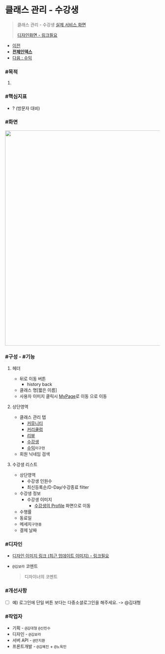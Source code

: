 # 클래스 관리 - 수강생

> 클래스 관리 - 수강생 [실제 서비스 화면](https://www.modooclass.net/class/manager/course/506/attendee)
>
> [디자인화면 - 링크필요]() 



- [이전](../)      
- [**전체인덱스**](../README.md)     
- [다음 : 수익](../profit/README.md)



### **#목적**

1. 



### #핵심지표

- ? (방문자 대비)

### #화면
<p align="center">
<img src="https://user-images.githubusercontent.com/53498778/62178221-28511180-b383-11e9-8b45-6f6e7d34ede3.png" width="700px" />
</p>

### **#구성 - #기능**

1. 헤더 
     - 뒤로 이동 버튼 
         - history back
     - 클래스 명[짧은 이름]
     - 사용자 이미지 클릭시 [MyPage](../ch2_my_class)로 이동 으로 이동
2. 상단영역
   - 클래스 관리 탭
      - [커뮤니티](../community/README.md)
      - [커리큘럼](../curriculum/README.md)
      - [리뷰](../review/README.md)
      - [수강생](../member/README.md)
      - [수익](../profit/README.md)`미구현`
   - 회원 닉네임 검색
   
3. 수강생 리스트
   - 상단영역
     - 수강생 인원수
     - 최신등록순/D-Day/수강종료 filter
   - 수강생 정보 
     - 수강생 이미지
          - [수강생의 Profile](../../ch2_my_class/friend) 화면으로 이동
    - 수행률
    - 동료일
    - 메세지`구현중`
    - 결제 날짜
   
### **#디자인**

- [디자인 이미지 링크 (최근 업데이트 이미지) - 링크필요]()

- `@김보라`  코멘트

  > 디자이너의 코멘트



### #개선사항

- [ ] 예) 로그인에 단일 버튼 보다는 다중소셜로그인을 해주세요. -> @김대형



### **#작업자**

- 기획 - `@김대형` `@신민수`
- 디자인 - `@김보라`
- 서버 API - `@안지환`
- 프론트개발 - `@김혜진`  + `@노육민`


